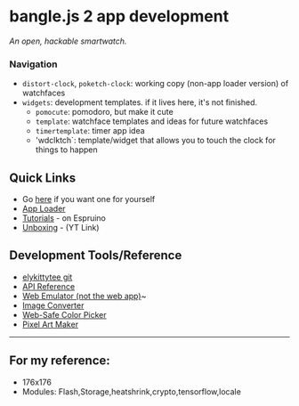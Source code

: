 # bangle.js 2 app development

_An open, hackable smartwatch._

### Navigation
- `distort-clock`, `poketch-clock`: working copy (non-app loader version) of watchfaces
- `widgets`: development templates. if it lives here, it's not finished.
  - `pomocute`: pomodoro, but make it cute
  - `template`: watchface templates and ideas for future watchfaces
  - `timertemplate`: timer app idea
  - 'wdclktch`: template/widget that allows you to touch the clock for things to happen


## Quick Links

- Go [here](https://shop.espruino.com/banglejs2) if you want one for yourself
- [App Loader](https://banglejs.com/apps)
- [Tutorials](https://www.espruino.com/Bangle.js2#tutorials) - on Espruino
- [Unboxing](https://www.youtube.com/watch?v=EfwjPPZNKJc) - (YT Link)

## Development Tools/Reference
- [elykittytee git](https://github.com/elykittytee/BangleApps)
- [API Reference](https://www.espruino.com/Reference#software)
- [Web Emulator (not the web app)](https://www.espruino.com/ide/?emulator)~
- [Image Converter](https://www.espruino.com/Image+Converter)
- [Web-Safe Color Picker](https://www.w3schools.com/colors/colors_picker.asp)
- [Pixel Art Maker](http://pixelartmaker.com/)

---
## For my reference:
- 176x176
- Modules: Flash,Storage,heatshrink,crypto,tensorflow,locale
